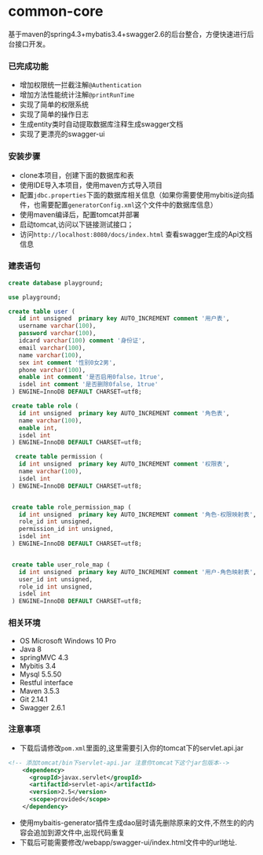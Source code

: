 # common-core
基于maven的spring4.3+mybatis3.4+swagger2.6的后台整合，方便快速进行后台接口开发。


### 已完成功能
- 增加权限统一拦截注解`@Authentication`
- 增加方法性能统计注解`@printRunTime`
- 实现了简单的权限系统
- 实现了简单的操作日志
- 生成entity类时自动提取数据库注释生成swagger文档
- 实现了更漂亮的swagger-ui

### 安装步骤
- clone本项目，创建下面的数据库和表
- 使用IDE导入本项目，使用maven方式导入项目
- 配置`jdbc.properties`下面的数据库相关信息（如果你需要使用mybitis逆向插件，也需要配置`generatorConfig.xml`这个文件中的数据库信息）
- 使用maven编译后，配置tomcat并部署
- 启动tomcat,访问以下链接测试接口；
- 访问`http://localhost:8080/docs/index.html` 查看swagger生成的Api文档信息

### 建表语句
```sql
create database playground;

use playground;

create table user (
   id int unsigned  primary key AUTO_INCREMENT comment '用户表',
   username varchar(100),
   password varchar(100),
   idcard varchar(100) comment '身份证',
   email varchar(100),
   name varchar(100),
   sex int comment '性别0女2男',
   phone varchar(100),
   enable int comment '是否启用0false，1true',
   isdel int comment '是否删除0false, 1true'
 ) ENGINE=InnoDB DEFAULT CHARSET=utf8;

 create table role (
   id int unsigned  primary key AUTO_INCREMENT comment '角色表',
   name varchar(100),
   enable int,
   isdel int
 ) ENGINE=InnoDB DEFAULT CHARSET=utf8;

  create table permission (
   id int unsigned  primary key AUTO_INCREMENT comment '权限表',
   name varchar(100),
   isdel int
 ) ENGINE=InnoDB DEFAULT CHARSET=utf8;


 create table role_permission_map (
   id int unsigned  primary key AUTO_INCREMENT comment '角色-权限映射表',
   role_id int unsigned,
   permission_id int unsigned,
   isdel int
 ) ENGINE=InnoDB DEFAULT CHARSET=utf8;


 create table user_role_map (
   id int unsigned  primary key AUTO_INCREMENT comment '用户-角色映射表',
   user_id int unsigned,
   role_id int unsigned,
   isdel int
 ) ENGINE=InnoDB DEFAULT CHARSET=utf8;
```


### 相关环境
- OS Microsoft Windows 10 Pro
- Java 8
- springMVC 4.3
- Mybitis 3.4
- Mysql 5.5.50
- Restful interface
- Maven 3.5.3
- Git 2.14.1
- Swagger 2.6.1


### 注意事项
- 下载后请修改`pom.xml`里面的,这里需要引入你的tomcat下的servlet.api.jar
```xml 
<!-- 添加tomcat/bin下servlet-api.jar 注意你tomcat下这个jar包版本-->
    <dependency>
      <groupId>javax.servlet</groupId>
      <artifactId>servlet-api</artifactId>
      <version>2.5</version>
      <scope>provided</scope>
    </dependency>
```
- 使用mybaitis-generator插件生成dao层时请先删除原来的文件,不然生的的内容会追加到源文件中,出现代码重复
- 下载后可能需要修改/webapp/swagger-ui/index.html文件中的url地址.
